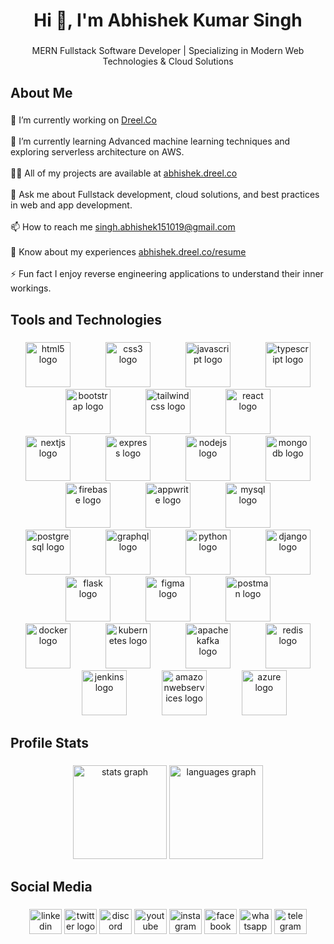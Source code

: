 <h1 align="center">Hi 👋, I'm Abhishek Kumar Singh</h1>

###

<p align="center">MERN Fullstack Software Developer | Specializing in Modern Web Technologies & Cloud Solutions</p>

###

<h2 align="left">About Me</h2>

###

<p align="left">
  🔭 I’m currently working on <a href="https://dreel.co" target="_blank">Dreel.Co</a><br><br>
  🌱 I’m currently learning Advanced machine learning techniques and exploring serverless architecture on AWS.<br><br>
  👨‍💻 All of my projects are available at <a href="https://github.com/ABHISHEK-SIN-GH" target="_blank">abhishek.dreel.co</a><br><br>
  💬 Ask me about Fullstack development, cloud solutions, and best practices in web and app development.<br><br>
  📫 How to reach me <a href="mailto:singh.abhishek151019@gmail.com" target="_blank">singh.abhishek151019@gmail.com</a><br><br>
  📄 Know about my experiences <a href="https://github.com/ABHISHEK-SIN-GH" target="_blank">abhishek.dreel.co/resume</a><br><br>
  ⚡ Fun fact I enjoy reverse engineering applications to understand their inner workings.</p>

###

<h2 align="left">Tools and Technologies</h2>

###

<div align="center">
  <img src="https://cdn.jsdelivr.net/gh/devicons/devicon/icons/html5/html5-original.svg" height="72" alt="html5 logo"  />
  <img width="48" />
  <img src="https://cdn.jsdelivr.net/gh/devicons/devicon/icons/css3/css3-original.svg" height="72" alt="css3 logo"  />
  <img width="48" />
  <img src="https://cdn.jsdelivr.net/gh/devicons/devicon/icons/javascript/javascript-original.svg" height="72" alt="javascript logo"  />
  <img width="48" />
  <img src="https://cdn.jsdelivr.net/gh/devicons/devicon/icons/typescript/typescript-original.svg" height="72" alt="typescript logo"  />
  <img width="48" />
  <img src="https://cdn.jsdelivr.net/gh/devicons/devicon/icons/bootstrap/bootstrap-original.svg" height="72" alt="bootstrap logo"  />
  <img width="48" />
  <img src="https://skillicons.dev/icons?i=tailwind" height="72" alt="tailwindcss logo"  />
  <img width="48" />
  <img src="https://cdn.simpleicons.org/react/61DAFB" height="72" alt="react logo"  />
  <img width="48" />
  <img src="https://skillicons.dev/icons?i=nextjs" height="72" alt="nextjs logo"  />
  <img width="48" />
  <img src="https://skillicons.dev/icons?i=express" height="72" alt="express logo"  />
  <img width="48" />
  <img src="https://cdn.simpleicons.org/nodedotjs/339933" height="72" alt="nodejs logo"  />
  <img width="48" />
  <img src="https://cdn.simpleicons.org/mongodb/47A248" height="72" alt="mongodb logo"  />
  <img width="48" />
  <img src="https://cdn.simpleicons.org/firebase/FFCA28" height="72" alt="firebase logo"  />
  <img width="48" />
  <img src="https://cdn.simpleicons.org/appwrite/F02E65" height="72" alt="appwrite logo"  />
  <img width="48" />
  <img src="https://cdn.jsdelivr.net/gh/devicons/devicon/icons/mysql/mysql-original.svg" height="72" alt="mysql logo"  />
  <img width="48" />
  <img src="https://cdn.jsdelivr.net/gh/devicons/devicon/icons/postgresql/postgresql-original.svg" height="72" alt="postgresql logo"  />
  <img width="48" />
  <img src="https://cdn.simpleicons.org/graphql/E10098" height="72" alt="graphql logo"  />
  <img width="48" />
  <img src="https://skillicons.dev/icons?i=py" height="72" alt="python logo"  />
  <img width="48" />
  <img src="https://skillicons.dev/icons?i=django" height="72" alt="django logo"  />
  <img width="48" />
  <img src="https://skillicons.dev/icons?i=flask" height="72" alt="flask logo"  />
  <img width="48" />
  <img src="https://skillicons.dev/icons?i=figma" height="72" alt="figma logo"  />
  <img width="48" />
  <img src="https://skillicons.dev/icons?i=postman" height="72" alt="postman logo"  />
  <img width="48" />
  <img src="https://skillicons.dev/icons?i=docker" height="72" alt="docker logo"  />
  <img width="48" />
  <img src="https://skillicons.dev/icons?i=kubernetes" height="72" alt="kubernetes logo"  />
  <img width="48" />
  <img src="https://skillicons.dev/icons?i=kafka" height="72" alt="apachekafka logo"  />
  <img width="48" />
  <img src="https://skillicons.dev/icons?i=redis" height="72" alt="redis logo"  />
  <img width="48" />
  <img src="https://skillicons.dev/icons?i=jenkins" height="72" alt="jenkins logo"  />
  <img width="48" />
  <img src="https://skillicons.dev/icons?i=aws" height="72" alt="amazonwebservices logo"  />
  <img width="48" />
  <img src="https://skillicons.dev/icons?i=azure" height="72" alt="azure logo"  />
</div>

###

<h2 align="left">Profile Stats</h2>

###

<div align="center">
  <img src="https://github-readme-stats.vercel.app/api?username=ABHISHEK-SIN-GH&hide_title=false&hide_rank=false&show_icons=true&include_all_commits=true&count_private=true&disable_animations=false&theme=dracula&locale=en&hide_border=false&order=1" height="150" alt="stats graph"  />
  <img src="https://github-readme-stats.vercel.app/api/top-langs?username=ABHISHEK-SIN-GH&locale=en&hide_title=false&layout=compact&card_width=320&langs_count=5&theme=dracula&hide_border=false&order=2" height="150" alt="languages graph"  />
</div>

###

<h2 align="left">Social Media</h2>

###

<div align="center">
  <img src="https://raw.githubusercontent.com/maurodesouza/profile-readme-generator/master/src/assets/icons/social/linkedin/default.svg" width="52" height="40" alt="linkedin logo"  />
  <img src="https://raw.githubusercontent.com/maurodesouza/profile-readme-generator/master/src/assets/icons/social/twitter/default.svg" width="52" height="40" alt="twitter logo"  />
  <img src="https://raw.githubusercontent.com/maurodesouza/profile-readme-generator/master/src/assets/icons/social/discord/default.svg" width="52" height="40" alt="discord logo"  />
  <img src="https://raw.githubusercontent.com/maurodesouza/profile-readme-generator/master/src/assets/icons/social/youtube/default.svg" width="52" height="40" alt="youtube logo"  />
  <img src="https://raw.githubusercontent.com/maurodesouza/profile-readme-generator/master/src/assets/icons/social/instagram/default.svg" width="52" height="40" alt="instagram logo"  />
  <img src="https://raw.githubusercontent.com/maurodesouza/profile-readme-generator/master/src/assets/icons/social/facebook/default.svg" width="52" height="40" alt="facebook logo"  />
  <img src="https://raw.githubusercontent.com/maurodesouza/profile-readme-generator/master/src/assets/icons/social/whatsapp/default.svg" width="52" height="40" alt="whatsapp logo"  />
  <img src="https://raw.githubusercontent.com/maurodesouza/profile-readme-generator/master/src/assets/icons/social/telegram/default.svg" width="52" height="40" alt="telegram logo"  />
</div>

###
